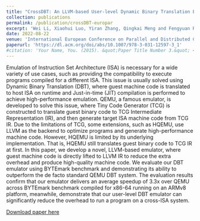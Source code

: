 ```yaml
---
title: "CrossDBT: An LLVM-based User-level Dynamic Binary Translation Emulator (**Awarded Best Paper**)"
collection: publications
permalink: /publication/crossDBT-europar
excerpt: 'Wei Li, Xiaohui Luo, Yiran Zhang, Qingkai Meng and Fengyuan Ren'
date: 2022-08-22
venue: 'International European Conference on Parallel and Distributed Computing (Euro-Par'22)'
paperurl: 'https://dl.acm.org/doi/abs/10.1007/978-3-031-12597-3_1'
#citation: 'Your Name, You. (2015). &quot;Paper Title Number 3.&quot; <i>Journal 1</i>. 1(3).'
---
```


Emulation of Instruction Set Architecture (ISA) is necessary for a wide variety of use cases, such as providing the compatibility to execute programs compiled for a different ISA. This issue is usually solved using Dynamic Binary Translation (DBT), where guest machine code is translated to host ISA on runtime and Just-in-time (JIT) compilation is performed to achieve high-performance emulation. QEMU, a famous emulator, is developed to solve this issue, where Tiny Code Generator (TCG) is constructed to translate guest binary code to TCG Intermediate Representation (IR), and then generate target ISA machine code from TCG IR. Due to the limitations of TCG, some extensions, such as HQEMU, use LLVM as the backend to optimize programs and generate high-performance machine code. However, HQEMU is limited by its underlying implementation. That is, HQEMU still translates guest binary code to TCG IR at first. In this paper, we develop a novel, LLVM-based emulator, where guest machine code is directly lifted to LLVM IR to reduce the extra overhead and produce high-quality machine code. We evaluate our DBT emulator using BYTEmark benchmark and demonstrating its ability to outperform the de facto standard QEMU DBT system. The evaluation results confirm that our emulator delivers an average speedup of 3.3x over QEMU across BYTEmark benchmark compiled for x86-64 running on an ARMv8 platform, meanwhile, demonstrate that our user-level DBT emulator can significantly reduce the overhead to run a program on a cross-ISA system.

[Download paper here](https://dl.acm.org/doi/abs/10.1007/978-3-031-12597-3_1)

